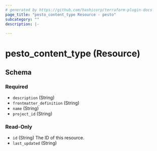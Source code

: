 ```yaml
---
# generated by https://github.com/hashicorp/terraform-plugin-docs
page_title: "pesto_content_type Resource - pesto"
subcategory: ""
description: |-
  
---
```


# pesto_content_type (Resource)





<!-- schema generated by tfplugindocs -->
## Schema

### Required

- `description` (String)
- `frontmatter_definition` (String)
- `name` (String)
- `project_id` (String)

### Read-Only

- `id` (String) The ID of this resource.
- `last_updated` (String)
